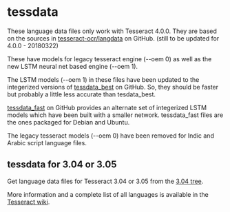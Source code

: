 tessdata
========

These language data files only work with Tesseract 4.0.0.
They are based on the sources in
[tesseract-ocr/langdata](https://github.com/tesseract-ocr/langdata) on GitHub.
(still to be updated for 4.0.0 - 20180322)

These have models for legacy tesseract engine (--oem 0) as well as the new LSTM neural net based engine (--oem 1).

The LSTM models (--oem 1) in these files 
have been updated to the integerized versions of 
[tessdata_best](https://github.com/tesseract-ocr/tessdata_best) on GitHub.
So, they should be faster but probably a little less accurate than tesdata_best.

[tessdata_fast](https://github.com/tesseract-ocr/tessdata_fast) on GitHub
provides an alternate set of integerized LSTM models which have been built with a smaller network.
tessdata_fast files are the ones packaged for Debian and Ubuntu.

The legacy tesseract models (--oem 0) have been removed for Indic and
Arabic script language files.

tessdata for 3.04 or 3.05
-------------------------

Get language data files for Tesseract 3.04 or 3.05 from the
[3.04 tree](https://github.com/tesseract-ocr/tessdata/tree/3.04.00).

More information and a complete list of all languages is available in the
[Tesseract wiki](https://github.com/tesseract-ocr/tesseract/wiki/Data-Files).
